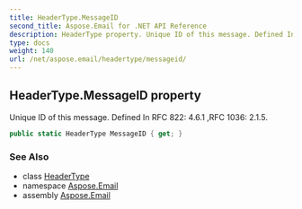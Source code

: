 ```yaml
---
title: HeaderType.MessageID
second_title: Aspose.Email for .NET API Reference
description: HeaderType property. Unique ID of this message. Defined In RFC 822 4.6.1 RFC 1036 2.1.5
type: docs
weight: 140
url: /net/aspose.email/headertype/messageid/
---
```

## HeaderType.MessageID property

Unique ID of this message. Defined In RFC 822: 4.6.1 ,RFC 1036: 2.1.5.

```csharp
public static HeaderType MessageID { get; }
```

### See Also

* class [HeaderType](../)
* namespace [Aspose.Email](../../headertype/)
* assembly [Aspose.Email](../../../)


